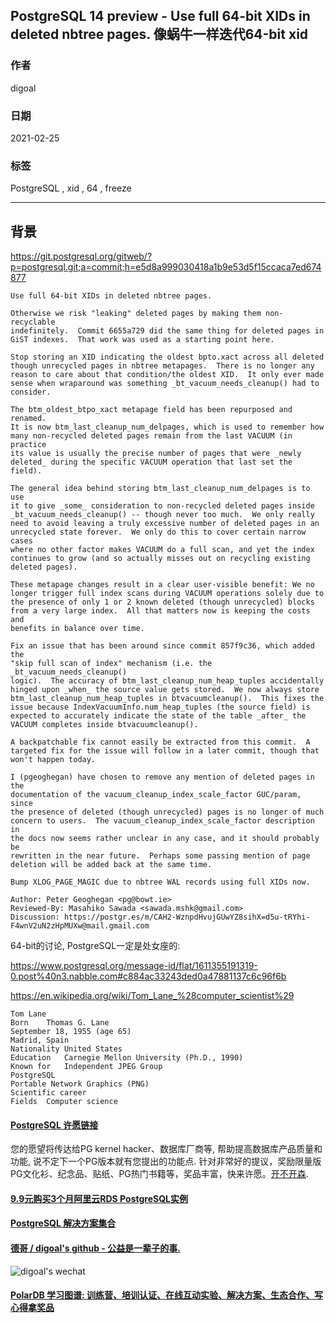 ## PostgreSQL 14 preview - Use full 64-bit XIDs in deleted nbtree pages. 像蜗牛一样迭代64-bit xid    
        
### 作者        
digoal        
        
### 日期        
2021-02-25         
        
### 标签        
PostgreSQL , xid , 64 , freeze       
        
----        
        
## 背景        
https://git.postgresql.org/gitweb/?p=postgresql.git;a=commit;h=e5d8a999030418a1b9e53d5f15ccaca7ed674877    
    
```    
Use full 64-bit XIDs in deleted nbtree pages.    
    
Otherwise we risk "leaking" deleted pages by making them non-recyclable    
indefinitely.  Commit 6655a729 did the same thing for deleted pages in    
GiST indexes.  That work was used as a starting point here.    
    
Stop storing an XID indicating the oldest bpto.xact across all deleted    
though unrecycled pages in nbtree metapages.  There is no longer any    
reason to care about that condition/the oldest XID.  It only ever made    
sense when wraparound was something _bt_vacuum_needs_cleanup() had to    
consider.    
    
The btm_oldest_btpo_xact metapage field has been repurposed and renamed.    
It is now btm_last_cleanup_num_delpages, which is used to remember how    
many non-recycled deleted pages remain from the last VACUUM (in practice    
its value is usually the precise number of pages that were _newly    
deleted_ during the specific VACUUM operation that last set the field).    
    
The general idea behind storing btm_last_cleanup_num_delpages is to use    
it to give _some_ consideration to non-recycled deleted pages inside    
_bt_vacuum_needs_cleanup() -- though never too much.  We only really    
need to avoid leaving a truly excessive number of deleted pages in an    
unrecycled state forever.  We only do this to cover certain narrow cases    
where no other factor makes VACUUM do a full scan, and yet the index    
continues to grow (and so actually misses out on recycling existing    
deleted pages).    
    
These metapage changes result in a clear user-visible benefit: We no    
longer trigger full index scans during VACUUM operations solely due to    
the presence of only 1 or 2 known deleted (though unrecycled) blocks    
from a very large index.  All that matters now is keeping the costs and    
benefits in balance over time.    
    
Fix an issue that has been around since commit 857f9c36, which added the    
"skip full scan of index" mechanism (i.e. the _bt_vacuum_needs_cleanup()    
logic).  The accuracy of btm_last_cleanup_num_heap_tuples accidentally    
hinged upon _when_ the source value gets stored.  We now always store    
btm_last_cleanup_num_heap_tuples in btvacuumcleanup().  This fixes the    
issue because IndexVacuumInfo.num_heap_tuples (the source field) is    
expected to accurately indicate the state of the table _after_ the    
VACUUM completes inside btvacuumcleanup().    
    
A backpatchable fix cannot easily be extracted from this commit.  A    
targeted fix for the issue will follow in a later commit, though that    
won't happen today.    
    
I (pgeoghegan) have chosen to remove any mention of deleted pages in the    
documentation of the vacuum_cleanup_index_scale_factor GUC/param, since    
the presence of deleted (though unrecycled) pages is no longer of much    
concern to users.  The vacuum_cleanup_index_scale_factor description in    
the docs now seems rather unclear in any case, and it should probably be    
rewritten in the near future.  Perhaps some passing mention of page    
deletion will be added back at the same time.    
    
Bump XLOG_PAGE_MAGIC due to nbtree WAL records using full XIDs now.    
    
Author: Peter Geoghegan <pg@bowt.ie>    
Reviewed-By: Masahiko Sawada <sawada.mshk@gmail.com>    
Discussion: https://postgr.es/m/CAH2-WznpdHvujGUwYZ8sihX=d5u-tRYhi-F4wnV2uN2zHpMUXw@mail.gmail.com    
```    
    
64-bit的讨论, PostgreSQL一定是处女座的:      
    
https://www.postgresql.org/message-id/flat/1611355191319-0.post%40n3.nabble.com#c884ac33243ded0a47881137c6c96f6b    
           
https://en.wikipedia.org/wiki/Tom_Lane_%28computer_scientist%29     
  
```  
Tom Lane  
Born	Thomas G. Lane  
September 18, 1955 (age 65)  
Madrid, Spain  
Nationality	United States  
Education	Carnegie Mellon University (Ph.D., 1990)  
Known for	Independent JPEG Group  
PostgreSQL  
Portable Network Graphics (PNG)  
Scientific career  
Fields	Computer science  
```  
  
  
#### [PostgreSQL 许愿链接](https://github.com/digoal/blog/issues/76 "269ac3d1c492e938c0191101c7238216")
您的愿望将传达给PG kernel hacker、数据库厂商等, 帮助提高数据库产品质量和功能, 说不定下一个PG版本就有您提出的功能点. 针对非常好的提议，奖励限量版PG文化衫、纪念品、贴纸、PG热门书籍等，奖品丰富，快来许愿。[开不开森](https://github.com/digoal/blog/issues/76 "269ac3d1c492e938c0191101c7238216").  
  
  
#### [9.9元购买3个月阿里云RDS PostgreSQL实例](https://www.aliyun.com/database/postgresqlactivity "57258f76c37864c6e6d23383d05714ea")
  
  
#### [PostgreSQL 解决方案集合](https://yq.aliyun.com/topic/118 "40cff096e9ed7122c512b35d8561d9c8")
  
  
#### [德哥 / digoal's github - 公益是一辈子的事.](https://github.com/digoal/blog/blob/master/README.md "22709685feb7cab07d30f30387f0a9ae")
  
  
![digoal's wechat](../pic/digoal_weixin.jpg "f7ad92eeba24523fd47a6e1a0e691b59")
  
  
#### [PolarDB 学习图谱: 训练营、培训认证、在线互动实验、解决方案、生态合作、写心得拿奖品](https://www.aliyun.com/database/openpolardb/activity "8642f60e04ed0c814bf9cb9677976bd4")
  
